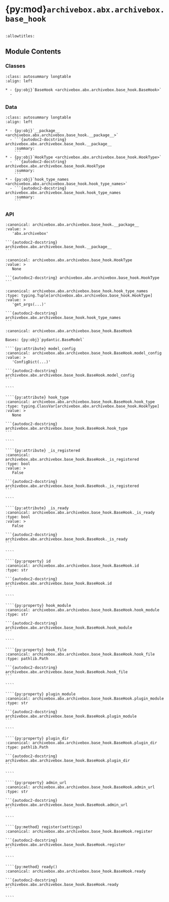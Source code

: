 # {py:mod}`archivebox.abx.archivebox.base_hook`

```{py:module} archivebox.abx.archivebox.base_hook
```

```{autodoc2-docstring} archivebox.abx.archivebox.base_hook
:allowtitles:
```

## Module Contents

### Classes

````{list-table}
:class: autosummary longtable
:align: left

* - {py:obj}`BaseHook <archivebox.abx.archivebox.base_hook.BaseHook>`
  -
````

### Data

````{list-table}
:class: autosummary longtable
:align: left

* - {py:obj}`__package__ <archivebox.abx.archivebox.base_hook.__package__>`
  - ```{autodoc2-docstring} archivebox.abx.archivebox.base_hook.__package__
    :summary:
    ```
* - {py:obj}`HookType <archivebox.abx.archivebox.base_hook.HookType>`
  - ```{autodoc2-docstring} archivebox.abx.archivebox.base_hook.HookType
    :summary:
    ```
* - {py:obj}`hook_type_names <archivebox.abx.archivebox.base_hook.hook_type_names>`
  - ```{autodoc2-docstring} archivebox.abx.archivebox.base_hook.hook_type_names
    :summary:
    ```
````

### API

````{py:data} __package__
:canonical: archivebox.abx.archivebox.base_hook.__package__
:value: >
   'abx.archivebox'

```{autodoc2-docstring} archivebox.abx.archivebox.base_hook.__package__
```

````

````{py:data} HookType
:canonical: archivebox.abx.archivebox.base_hook.HookType
:value: >
   None

```{autodoc2-docstring} archivebox.abx.archivebox.base_hook.HookType
```

````

````{py:data} hook_type_names
:canonical: archivebox.abx.archivebox.base_hook.hook_type_names
:type: typing.Tuple[archivebox.abx.archivebox.base_hook.HookType]
:value: >
   'get_args(...)'

```{autodoc2-docstring} archivebox.abx.archivebox.base_hook.hook_type_names
```

````

`````{py:class} BaseHook(/, **data: typing.Any)
:canonical: archivebox.abx.archivebox.base_hook.BaseHook

Bases: {py:obj}`pydantic.BaseModel`

````{py:attribute} model_config
:canonical: archivebox.abx.archivebox.base_hook.BaseHook.model_config
:value: >
   'ConfigDict(...)'

```{autodoc2-docstring} archivebox.abx.archivebox.base_hook.BaseHook.model_config
```

````

````{py:attribute} hook_type
:canonical: archivebox.abx.archivebox.base_hook.BaseHook.hook_type
:type: typing.ClassVar[archivebox.abx.archivebox.base_hook.HookType]
:value: >
   None

```{autodoc2-docstring} archivebox.abx.archivebox.base_hook.BaseHook.hook_type
```

````

````{py:attribute} _is_registered
:canonical: archivebox.abx.archivebox.base_hook.BaseHook._is_registered
:type: bool
:value: >
   False

```{autodoc2-docstring} archivebox.abx.archivebox.base_hook.BaseHook._is_registered
```

````

````{py:attribute} _is_ready
:canonical: archivebox.abx.archivebox.base_hook.BaseHook._is_ready
:type: bool
:value: >
   False

```{autodoc2-docstring} archivebox.abx.archivebox.base_hook.BaseHook._is_ready
```

````

````{py:property} id
:canonical: archivebox.abx.archivebox.base_hook.BaseHook.id
:type: str

```{autodoc2-docstring} archivebox.abx.archivebox.base_hook.BaseHook.id
```

````

````{py:property} hook_module
:canonical: archivebox.abx.archivebox.base_hook.BaseHook.hook_module
:type: str

```{autodoc2-docstring} archivebox.abx.archivebox.base_hook.BaseHook.hook_module
```

````

````{py:property} hook_file
:canonical: archivebox.abx.archivebox.base_hook.BaseHook.hook_file
:type: pathlib.Path

```{autodoc2-docstring} archivebox.abx.archivebox.base_hook.BaseHook.hook_file
```

````

````{py:property} plugin_module
:canonical: archivebox.abx.archivebox.base_hook.BaseHook.plugin_module
:type: str

```{autodoc2-docstring} archivebox.abx.archivebox.base_hook.BaseHook.plugin_module
```

````

````{py:property} plugin_dir
:canonical: archivebox.abx.archivebox.base_hook.BaseHook.plugin_dir
:type: pathlib.Path

```{autodoc2-docstring} archivebox.abx.archivebox.base_hook.BaseHook.plugin_dir
```

````

````{py:property} admin_url
:canonical: archivebox.abx.archivebox.base_hook.BaseHook.admin_url
:type: str

```{autodoc2-docstring} archivebox.abx.archivebox.base_hook.BaseHook.admin_url
```

````

````{py:method} register(settings)
:canonical: archivebox.abx.archivebox.base_hook.BaseHook.register

```{autodoc2-docstring} archivebox.abx.archivebox.base_hook.BaseHook.register
```

````

````{py:method} ready()
:canonical: archivebox.abx.archivebox.base_hook.BaseHook.ready

```{autodoc2-docstring} archivebox.abx.archivebox.base_hook.BaseHook.ready
```

````

`````
